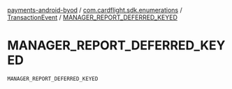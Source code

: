 [payments-android-byod](../../index.md) / [com.cardflight.sdk.enumerations](../index.md) / [TransactionEvent](index.md) / [MANAGER_REPORT_DEFERRED_KEYED](./-m-a-n-a-g-e-r_-r-e-p-o-r-t_-d-e-f-e-r-r-e-d_-k-e-y-e-d.md)

# MANAGER_REPORT_DEFERRED_KEYED

`MANAGER_REPORT_DEFERRED_KEYED`